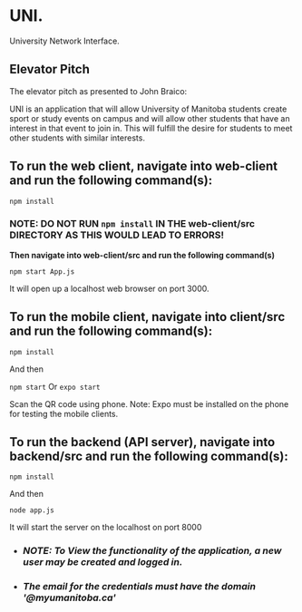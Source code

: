 # UNI.
University Network Interface.

## Elevator Pitch 
The elevator pitch as presented to John Braico:

UNI is an application that will allow University of Manitoba students create sport or study events on campus and will allow other students that have an interest in that event to join in. This will fulfill the desire for students to meet other students with similar interests.

## To run the web client, navigate into web-client and run the following command(s):

`npm install`
### NOTE: DO NOT RUN `npm install` IN THE web-client/src DIRECTORY AS THIS WOULD LEAD TO ERRORS!

**Then navigate into web-client/src and run the following command(s)** 

`npm start App.js`

It will open up a localhost web browser on port 3000.

## To run the mobile client, navigate into client/src and run the following command(s):

`npm install`

And then

`npm start` Or `expo start`


Scan the QR code using phone. Note: Expo must be installed on the phone for testing the mobile clients.

## To run the backend (API server), navigate into backend/src and run the following command(s):
`npm install`

And then

`node app.js` 

It will start the server on the localhost on port 8000

- ### *NOTE: To View the functionality of the application, a new user may be created and logged in.*

- ### *The email for the credentials must have the domain '@myumanitoba.ca'*


